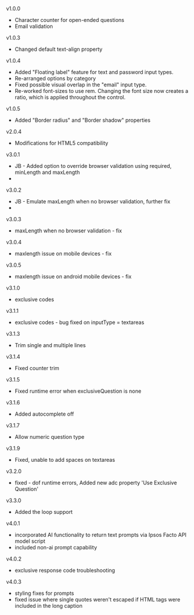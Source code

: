 v1.0.0
- Character counter for open-ended questions
- Email validation

v1.0.3
- Changed default text-align property

v1.0.4
- Added "Floating label" feature for text and password input types.
- Re-arranged options by category
- Fixed possible visual overlap in the "email" input type.
- Re-worked font-sizes to use rem. Changing the font size now creates a ratio, which is applied throughout the control.

v1.0.5
- Added "Border radius" and "Border shadow" properties

v2.0.4
- Modifications for HTML5 compatibility
  
v3.0.1
- JB - Added option to override browser validation using required, minLength and maxLength
- 
v3.0.2
 - JB - Emulate maxLength when no browser validation, further fix
 - 
v3.0.3
 - maxLength when no browser validation - fix
   
v3.0.4
- maxlength issue on mobile devices - fix
  
v3.0.5
- maxlength issue on android mobile devices - fix
  
v3.1.0
- exclusive codes
  
v3.1.1
- exclusive codes - bug fixed on inputType = textareas
  
v3.1.3
- Trim single and multiple lines

v3.1.4
- Fixed counter trim

v3.1.5
- Fixed runtime error when exclusiveQuestion is none

v3.1.6
- Added autocomplete off

v3.1.7
- Allow numeric question type
  
v3.1.9
- Fixed, unable to add spaces on textareas

v3.2.0
- fixed - dof runtime errors, Added new adc property 'Use Exclusive Question'

v3.3.0
- Added the loop support

v4.0.1
- incorporated AI functionality to return text prompts via Ipsos Facto API model script
- included non-ai prompt capability   

v4.0.2
- exclusive response code troubleshooting

v4.0.3
- styling fixes for prompts
- fixed issue where single quotes weren't escaped if HTML tags were included in the long caption
